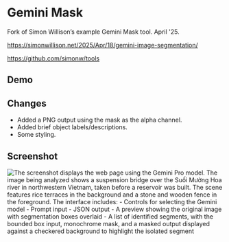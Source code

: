 # Gemini Mask

Fork of Simon Willison’s example Gemini Mask tool. April '25.
 
 https://simonwillison.net/2025/Apr/18/gemini-image-segmentation/
 
 https://github.com/simonw/tools
 
## Demo
 
## Changes

- Added a PNG output using the mask as the alpha channel.
- Added brief object labels/descriptions.
- Some styling.

## Screenshot

![The screenshot displays the web page using the Gemini Pro model. The image being analyzed shows a suspension bridge over the Suối Mường Hoa river in northwestern Vietnam, taken before a reservoir was built. The scene features rice terraces in the background and a stone and wooden fence in the foreground. The interface includes: - Controls for selecting the Gemini model - Prompt input - JSON output - A preview showing the original image with segmentation boxes overlaid - A list of identified segments, with the bounded box input, monochrome mask, and a masked output displayed against a checkered background to highlight the isolated segment](docs/screenshot.png "Screenshot")